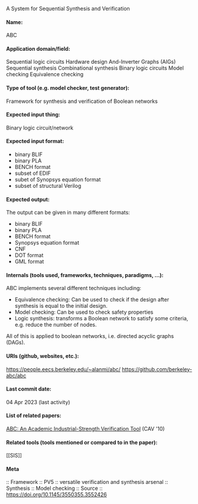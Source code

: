 A System for Sequential Synthesis and Verification

#### Name:
ABC

#### Application domain/field:
Sequential logic circuits
Hardware design
And-Inverter Graphs (AIGs)
Sequential synthesis
Combinational synthesis
Binary logic circuits
Model checking
Equivalence checking

#### Type of tool (e.g. model checker, test generator):
Framework for synthesis and verification of Boolean networks

#### Expected input thing:
Binary logic circuit/network

#### Expected input format:
- binary BLIF
- binary PLA
- BENCH format
- subset of EDIF
- subet of Synopsys equation format
- subset of structural Verilog

#### Expected output:
The output can be given in many different formats:
- binary BLIF
- binary PLA
- BENCH format
- Synopsys equation format
- CNF
- DOT format
- GML format

#### Internals (tools used, frameworks, techniques, paradigms, ...):
ABC implements several different techniques including:
- Equivalence checking: Can be used to check if the design after synthesis is equal to the initial design.
- Model checking: Can be used to check safety properties
- Logic synthesis: transforms a Boolean network to satisfy some criteria, e.g. reduce the number of nodes.

All of this is applied to boolean networks, i.e. directed acyclic graphs (DAGs).

#### URIs (github, websites, etc.):
https://people.eecs.berkeley.edu/~alanmi/abc/
https://github.com/berkeley-abc/abc

#### Last commit date:
04 Apr 2023 (last activity)

#### List of related papers:
[ABC: An Academic Industrial-Strength Verification Tool](https://doi.org/10.1007/978-3-642-14295-6_5) (CAV '10)

#### Related tools (tools mentioned or compared to in the paper):
[[SIS]]

#### Meta
:: Framework
:: PV5           :: versatile verification and synthesis arsenal
:: Synthesis
:: Model checking
:: Source :: https://doi.org/10.1145/3550355.3552426
